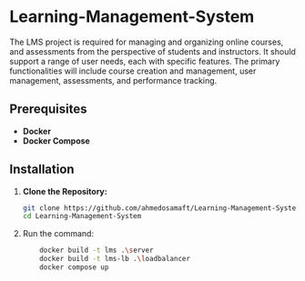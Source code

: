 # Learning-Management-System

The LMS project is required for managing and organizing online courses, and assessments from the perspective of students
and instructors. It should support a range of user needs, each with specific features. The primary functionalities will
include course creation and management, user management, assessments, and performance tracking.
## Prerequisites

- **Docker**
- **Docker Compose**

## Installation
1. **Clone the Repository:**
    ``` bash
    git clone https://github.com/ahmedosamaft/Learning-Management-System.git
    cd Learning-Management-System
    ```
2. Run the command: 
    ``` bash
        docker build -t lms .\server
        docker build -t lms-lb .\loadbalancer
        docker compose up
    ```